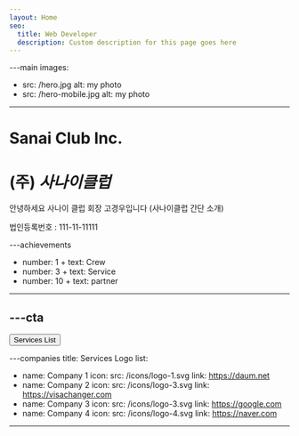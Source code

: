 ```yaml
---
layout: Home
seo:
  title: Web Developer
  description: Custom description for this page goes here
---
```


---main
images:
  - src: /hero.jpg
    alt: my photo
  - src: /hero-mobile.jpg
    alt: my photo
---

# <Typewriter>Sanai Club Inc.</Typewriter>

# <span>(주)</span> *사나이클럽*

<Sep size={12} />

안녕하세요
사나이 클럽 회장 고경우입니다
(사나이클럽 간단 소개)

법인등록번호 : 111-11-11111



---achievements
- number: 1 +
  text: Crew
- number: 3 +
  text: Service
- number: 10 +
  text: partner
---



---cta
---
<Button href="/projects" size="lg">
  <span>Services List</span>
</Button>



---companies
title: Services Logo
list:
  - name: Company 1
    icon:
      src: /icons/logo-1.svg
      link: https://daum.net
  - name: Company 2
    icon:
      src: /icons/logo-3.svg
      link: https://visachanger.com
  - name: Company 3
    icon:
      src: /icons/logo-3.svg
      link: https://google.com
  - name: Company 4
    icon:
      src: /icons/logo-4.svg
      link: https://naver.com
---